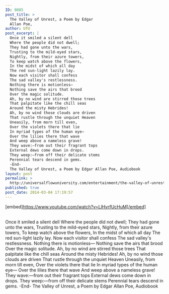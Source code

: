 ```yaml
---
ID: 9085
post_title: >
  The Valley of Unrest, a Poem by Edgar
  Allan Poe,
author: UfU
post_excerpt: |
  Once it smiled a silent dell
  Where the people did not dwell;
  They had gone unto the wars,
  Trusting to the mild-eyed stars,
  Nightly, from their azure towers,
  To keep watch above the flowers,
  In the midst of which all day
  The red sun-light lazily lay.
  Now each visitor shall confess
  The sad valley's restlessness.
  Nothing there is motionless—
  Nothing save the airs that brood
  Over the magic solitude.
  Ah, by no wind are stirred those trees
  That palpitate like the chill seas
  Around the misty Hebrides!
  Ah, by no wind those clouds are driven
  That rustle through the unquiet Heaven
  Uneasily, from morn till even,
  Over the violets there that lie
  In myriad types of the human eye—
  Over the lilies there that wave
  And weep above a nameless grave!
  They wave:—from out their fragrant tops
  External dews come down in drops.
  They weep:—from off their delicate stems
  Perennial tears descend in gems.
  -End-
  The Valley of Unrest, a Poem by Edgar Allan Poe, Audiobook
layout: post
permalink: >
  http://universalflowuniversity.com/entertainment/the-valley-of-unrest-a-poem-by-edgar-allan-poe/
published: true
post_date: 2014-03-04 17:19:57
---
```

[embed]https://www.youtube.com/watch?v=LlHyrfUcHuM[/embed]</br></br>
<p>Once it smiled a silent dell
Where the people did not dwell;
They had gone unto the wars,
Trusting to the mild-eyed stars,
Nightly, from their azure towers,
To keep watch above the flowers,
In the midst of which all day
The red sun-light lazily lay.
Now each visitor shall confess
The sad valley's restlessness.
Nothing there is motionless—
Nothing save the airs that brood
Over the magic solitude.
Ah, by no wind are stirred those trees
That palpitate like the chill seas
Around the misty Hebrides!
Ah, by no wind those clouds are driven
That rustle through the unquiet Heaven
Uneasily, from morn till even,
Over the violets there that lie
In myriad types of the human eye—
Over the lilies there that wave
And weep above a nameless grave!
They wave:—from out their fragrant tops
External dews come down in drops.
They weep:—from off their delicate stems
Perennial tears descend in gems.
-End-
The Valley of Unrest, a Poem by Edgar Allan Poe, Audiobook</p>